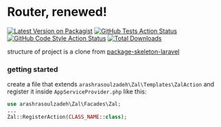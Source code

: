 # Router, renewed!

[![Latest Version on Packagist](https://img.shields.io/packagist/v/arashrasoulzadeh/zal.svg?style=flat-square)](https://packagist.org/packages/arashrasoulzadeh/zal)
[![GitHub Tests Action Status](https://img.shields.io/github/actions/workflow/status/arashrasoulzadeh/zal/run-tests.yml?branch=main&label=tests&style=flat-square)](https://github.com/arashrasoulzadeh/zal/actions?query=workflow%3Arun-tests+branch%3Amain)
[![GitHub Code Style Action Status](https://img.shields.io/github/actions/workflow/status/arashrasoulzadeh/zal/fix-php-code-style-issues.yml?branch=main&label=code%20style&style=flat-square)](https://github.com/arashrasoulzadeh/zal/actions?query=workflow%3A"Fix+PHP+code+style+issues"+branch%3Amain)
[![Total Downloads](https://img.shields.io/packagist/dt/arashrasoulzadeh/zal.svg?style=flat-square)](https://packagist.org/packages/arashrasoulzadeh/zal)

structure of project is a clone from [package-skeleton-laravel](https://github.com/spatie/package-skeleton-laravel)

### getting started 
create a file that extends `arashrasoulzadeh\Zal\Templates\ZalAction` and register it inside `AppServiceProvider.php` like this: 
```php
use arashrasoulzadeh\Zal\Facades\Zal;
...
Zal::RegisterAction(CLASS_NAME::class);
```